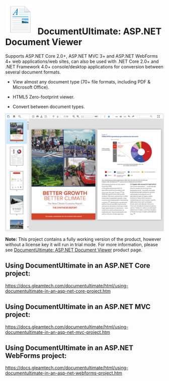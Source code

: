 # ![DocumentUltimate Logo](documentultimate-logo.png) DocumentUltimate: ASP.NET Document Viewer
Supports ASP.NET Core 2.0+, ASP.NET MVC 3+ and ASP.NET WebForms 4+ web applications/web sites, can also be used with .NET Core 2.0+ and .NET Framework 4.0+ console/desktop applications for conversion between several document formats.

- View almost any document type (70+ file formats, including PDF & Microsoft Office).

- HTML5 Zero-footprint viewer.

- Convert between document types.

![ASP.NET Document Viewer](documentultimate.png)

**Note:** This project contains a fully working version of the product, however without a license key it will run in trial mode. For more information, please see [DocumentUltimate: ASP.NET Document Viewer](http://www.gleamtech.com/documentultimate) product page.

## Using DocumentUltimate in an ASP.NET Core project:
https://docs.gleamtech.com/documentultimate/html/using-documentultimate-in-an-asp-net-core-project.htm

## Using DocumentUltimate in an ASP.NET MVC project:
https://docs.gleamtech.com/documentultimate/html/using-documentultimate-in-an-asp-net-mvc-project.htm

## Using DocumentUltimate in an ASP.NET WebForms project:
https://docs.gleamtech.com/documentultimate/html/using-documentultimate-in-an-asp-net-webforms-project.htm
